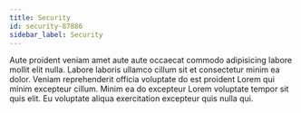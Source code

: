 ```yaml
---
title: Security
id: security-87886
sidebar_label: Security
---
```


Aute proident veniam amet aute aute occaecat commodo adipisicing labore mollit elit nulla. Labore laboris ullamco cillum sit et consectetur minim ea dolor. Veniam reprehenderit officia voluptate do est proident Lorem qui minim excepteur cillum. Minim ea do excepteur Lorem voluptate tempor sit quis elit. Eu voluptate aliqua exercitation excepteur quis nulla qui.

